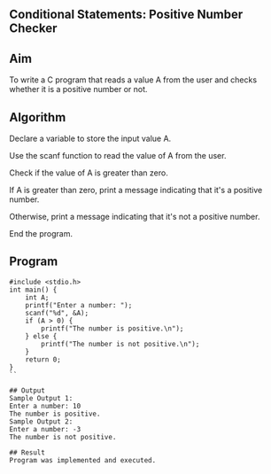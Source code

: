 ## Conditional Statements: Positive Number Checker
## Aim
To write a C program that reads a value A from the user and checks whether it is a positive number or not.

## Algorithm
Declare a variable to store the input value A.

Use the scanf function to read the value of A from the user.

Check if the value of A is greater than zero.

If A is greater than zero, print a message indicating that it's a positive number.

Otherwise, print a message indicating that it's not a positive number.

End the program.

## Program

```
#include <stdio.h>
int main() {
    int A; 
    printf("Enter a number: ");
    scanf("%d", &A);
    if (A > 0) {
        printf("The number is positive.\n");
    } else {
        printf("The number is not positive.\n");
    }
    return 0;
}
``

## Output
Sample Output 1:
Enter a number: 10
The number is positive.
Sample Output 2:
Enter a number: -3
The number is not positive.

## Result
Program was implemented and executed.
